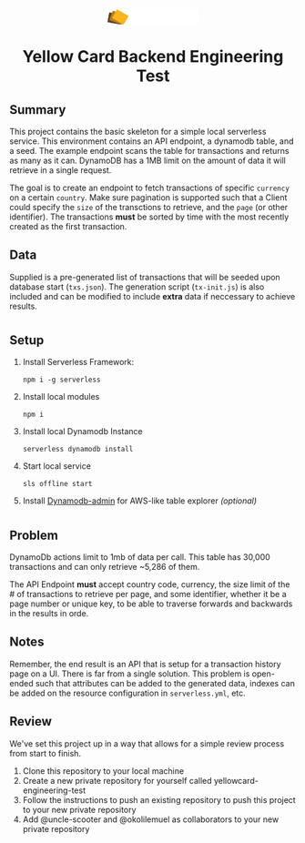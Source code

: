 <div align="center">
  <img src="logo.svg" align="center" width="160">
  <h1 align="center">Yellow Card Backend Engineering Test</h1>
</div>

## Summary
This project contains the basic skeleton for a simple local serverless service. This environment contains an API endpoint, a dynamodb table, and a seed. The example endpoint scans the table for transactions and returns as many as it can. DynamoDB has a 1MB limit on the amount of data it will retrieve in a single request.

The goal is to create an endpoint to fetch transactions of specific `currency` on a certain `country`. Make sure pagination is supported such that a Client could specify the `size` of the transctions to retrieve, and the `page` (or other identifier). The transactions **must** be sorted by time with the most recently created as the first transaction.   


## Data
Supplied is a pre-generated list of transactions that will be seeded upon database start (`txs.json`). The generation script (`tx-init.js`) is also included and can be modified to include **extra** data if neccessary to achieve results.  
#

## Setup
1. Install Serverless Framework: 
    ```
    npm i -g serverless
    ```
2. Install local modules
    ```
    npm i
    ```
3. Install local Dynamodb Instance
    ```
    serverless dynamodb install
    ```
4. Start local service
    ```
    sls offline start
    ```
5. Install [Dynamodb-admin]("https://github.com/99x/serverless-dynamodb-local") for AWS-like table explorer _(optional)_

#

## Problem
DynamoDb actions limit to 1mb of data per call. This table has 30,000 transactions and can only retrieve ~5,286 of them. 

The API Endpoint **must** accept country code, currency, the size limit of the # of transactions to retrieve per page, and some identifier, whether it be a page number or unique key, to be able to traverse forwards and backwards in the results in orde. 


## Notes
Remember, the end result is an API that is setup for a transaction history page on a UI. There is far from a single solution. This problem is open-ended such that attributes can be added to the generated data, indexes can be added on the resource configuration in `serverless.yml`, etc. 

## Review
We've set this project up in a way that allows for a simple review process from start to finish.

1. Clone this repository to your local machine
2. Create a new private repository for yourself called yellowcard-engineering-test
3. Follow the instructions to push an existing repository to push this project to your new private repository
4. Add @uncle-scooter and @okolilemuel as collaborators to your new private repository
